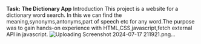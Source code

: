 **Task: The Dictionary App**
Introduction
This project is a website for a dictionary word search. In this we can find the meaning,synonyms,antonyms,part of speech etc for any word.The purpose was to gain hands-on experience with HTML,CSS,javascript,fetch external API in javascript.
![Uploading Screenshot 2024-07-17 211921.png…]()
